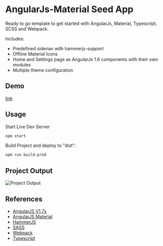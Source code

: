 ﻿# AngularJs-Material Seed App

Ready to go template to get started with AngularJs, Material, Typescript, SCSS and Webpack.

Includes:
* Predefined sidenav with hammerjs-support
* Offline Material Icons
* Home and Settings page as AngularJs 1.6 components with their own modules
* Multiple theme configuration

## Demo
[link](#)

## Usage
Start Live Dev Server
```js
npm start
```

Build Project and deploy to "dist":
```js
npm run build:prod
```

## Project Output

![Project Output](https://github.com/learning-zone/angularjs-interview-questions/blob/master/angular-material-seed/src/assets/angularjs-material.png)


## References

* [AngularJS V1.7x](https://code.angularjs.org/snapshot-stable/docs/tutorial/step_00)
* [AngularJS Material](https://material.angularjs.org/latest/)
* [HammerJS](https://hammerjs.github.io/)
* [SASS](https://sass-lang.com/)
* [Webpack](https://webpack.js.org/)
* [Typescript](https://www.typescriptlang.org/)
